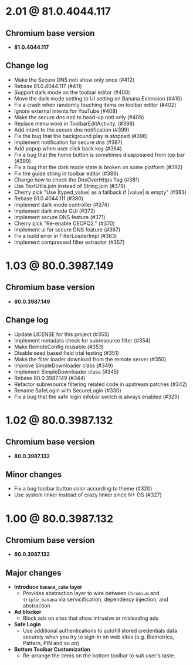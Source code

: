 # 2.01 @ 81.0.4044.117

## Chromium base version
- **81.0.4044.117**

## Change log
- Make the Secure DNS noti show only once (#412)
- Rebase 81.0.4044.117 (#411)
- Support dark mode on the toolbar editor (#400)
- Move the dark mode setting to UI setting on Banana Extension (#410)
- Fix a crash when randomly touching items on toolbar editor (#402)
- Ignore external intents for YouTube (#408)
- Make the secure dns noti to head-up noti only (#409)
- Replace menu word in ToolbarEditActivity. (#398)
- Add intent to the secure dns notification (#399)
- Fix the bug that the background play is stopped (#396)
- Implement notification for secure dns (#387)
- Add popup when user click back key (#384)
- Fix a bug that the home button is sometimes disappeared from top bar (#390)
- Fix a bug that the dark mode state is broken on some platform (#392)
- Fix the guide string in toolbar editor (#389)
- Change how to check the DnsOverHttps flag (#381)
- Use TextUtils.join instead of String.join (#379)
- Cherry pick "Use |typed_value| as a fallback if |value| is empty" (#383)
- Rebase 81.0.4044.111 (#380)
- Implement dark mode controller (#374)
- Implement dark mode GUI (#372)
- Implement secure DNS feature (#371)
- Cherry pick "Re-enable CECPQ2." (#370)
- Implement ui for secure DNS feature (#367)
- Fix a build error in FilterLoaderImpl (#363)
- Implement compressed filter extractor (#357)


# 1.03 @ 80.0.3987.149

## Chromium base version
- **80.0.3987.149**

## Change log
- Update LICENSE for this project (#355)
- Implement metadata check for subresource filter (#354)
- Make RemoteConfig reusable (#353)
- Disable seed based field trial testing (#351)
- Make the filter loader download from the remote server (#350)
- Improve SimpleDownloader class (#349)
- Implement SimpleDownloader class (#345)
- Rebase 80.0.3987.149 (#344)
- Refactor subresource filtering related code in upstream patches (#342)
- Rename SafeLogin with SecureLogin (#330)
- Fix a bug that the safe login infobar switch is always enabled (#329)


# 1.02 @ 80.0.3987.132

## Chromium base version
- **80.0.3987.132**

## Minor changes
- Fix a bug toolbar button color according to theme (#320)
- Use system linker instead of crazy linker since N+ OS (#327)


# 1.00 @ 80.0.3987.132

## Chromium base version
- **80.0.3987.132**

## Major changes
- **Introduce `banana_cake` layer**
  - Provides abstraction layer to wire between `Chromium` and `triple_banana`
    via servicification, dependency injection, and abstraction
- **Ad blocker**
  - Block ads on sites that show intrusive or misleading ads
- **Safe Login**
  - Use additional authentications to autofill stored credentials data securely
    when you try to sign-in on web sites (e.g. Biometrics, Pattern, PIN and so
    on)
- **Bottom Toolbar Customization**
  - Re-arrange the items on the bottom toolbar to suit user's taste.
